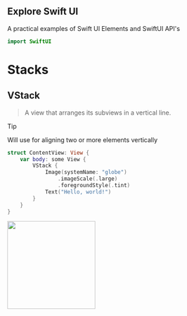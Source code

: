 ## Explore Swift UI
A practical examples of Swift UI Elements and SwiftUI API's

``` swift
import SwiftUI
```

# Stacks

## VStack

> A view that arranges its subviews in a vertical line.

> [!TIP] 
> Will use for aligning two or more elements vertically 

``` swift
struct ContentView: View {
    var body: some View {
        VStack {
            Image(systemName: "globe")
                .imageScale(.large)
                .foregroundStyle(.tint)
            Text("Hello, world!")
        }
    }
}
```

<img src="https://github.com/KarthiRasu-iOS/Explore-SwiftUI/tree/master/reference_images" width="200" height="200">
